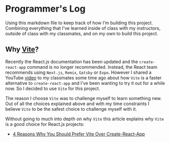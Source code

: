 # Programmer's Log

Using this markdown file to keep track of how I'm building this project. Combining everything that I've learned inside of class with my instructors, outside of class with my classmates, and on my own to build this project.

## Why [Vite](https://vitejs.dev/)?

Recently the React.js documentation has been updated and the `create-react-app` command is no longer recommended. Instead, the React team recommends using `Next.js`, `Remix`, `Gatsby` or `Expo`. However I shared a YouTube [video](https://youtu.be/89NJdbYTgJ8) to my classmates some time ago about how `Vite` is a faster alternative to `create-react-app` and I've been wanting to try it out for a while now. So I decided to use `Vite` for this project.

The reason I choose `Vite` was to challenge myself to learn something new. Out of all the choices explained above and with my time constraints I believe `Vite` to be the safest choice to challenge myself with it.

Without going to much into depth on why `Vite` this article explains why `Vite` is a good choice for React.js projects:

- [4 Reasons Why You Should Prefer Vite Over Create-React-App](https://semaphoreci.com/blog/vite)
